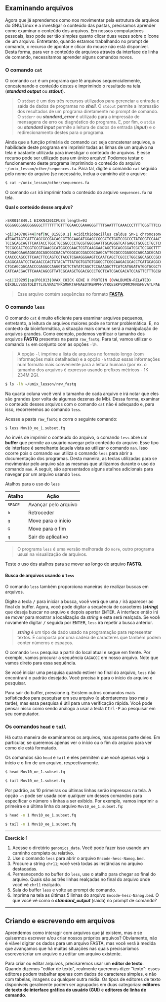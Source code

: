 ## Examinando arquivos

Agora que já aprendemos como nos movimentar pela estrutura de arquivos do GNU/Linux e a investigar o conteúdo das pastas, precisamos aprender como examinar o conteúdo dos arquivos. Em nossos computadores pessoais, isso pode ser tão simples quanto clicar duas vezes sobre o ícone de um arquivo. Entretanto, quando estamos trabalhando no prompt de comando, o recurso de apontar e clicar do mouse não está disponível. Desta forma, para ver o conteúdo de arquivos através da interface de linha de comando, necessitamos aprender alguns comandos novos.


### O comando `cat`

O comando `cat` é um programa que lê arquivos sequencialemente, concatenando o conteúdo destes e imprimindo o resultado na tela (**_standard output_** ou **_stdout_**).

> O `stdout` é um dos três recursos utilizados para gerenciar a entrada e saída de dados de programas no **_shell_**. O `stdout` permite a impressão dos resultados de um programa diretamente no prompt de comando. O `stderr` ou **_standard_error_** é utilizado para a impressão de mensagens de erro ou diagnóstico do programa. E, por fim, o `stdin` ou **_standard input_** permite a leitura de dados de entrada (**_input_**) e o redirecionamento destes para o programa.

Ainda que a função primária do comando `cat` seja concatenar arquivos, a habilidade deste programa em imprimir todas as linhas de um arquivo na tela é bastante utilizada para investigar o conteúdo de arquivos. E esse recurso pode ser utilizado para um único arquivo! Podemos testar o funcionamento deste programa imprimindo o conteúdo do arquivo `~/unix_lesson/other/sequences.fa`. Para tal, digite o comando `cat` seguido pelo nome do arquivo (se necessário, inclua o caminho até o arquivo:

```bash
$ cat ~/unix_lesson/other/sequences.fa
```
O comando `cat` irá imprimir todo o conteúdo do arquivo `sequences.fa` na tela. 

**Qual o conteúdo desse arquivo?**

```bash

>SRR014849.1 EIXKN4201CFU84 length=93 
GGGGGGGGGGGGGGGGCTTTTTTTGTTTGGAACCGAAAGGGTTTTGAATTTCAAACCCTTTTCGGTTTCCAACCTTCCAAAGCAATGCCAATA

>gi|340780744|ref|NC_015850.1| Acidithiobacillus caldus SM-1 chromosome, complete genome
ATGAGTAGTCATTCAGCGCCGACAGCGTTGCAAGATGGAGCCGCGCTGTGGTCCGCCCTATGCGTCCAACTGGAGCTCGTCACGAG
TCCGCAGCAGTTCAATACCTGGCTGCGGCCCCTGCGTGGCGAATTGCAGGGTCATGAGCTGCGCCTGCTCGCCCCCAATCCCTTCG
TCCGCGACTGGGTGCGTGAACGCATGGCCGAACTCGTCAAGGAACAGCTGCAGCGGATCGCTCCGGGTTTTGAGCTGGTCTTCGCT
CTGGACGAAGAGGCAGCAGCGGCGACATCGGCACCGACCGCGAGCATTGCGCCCGAGCGCAGCAGCGCACCCGGTGGTCACCGCCT
CAACCCAGCCTTCAACTTCCAGTCCTACGTCGAAGGGAAGTCCAATCAGCTCGCCCTGGCGGCAGCCCGCCAGGTTGCCCAGCATC
CAGGCAAATCCTACAACCCACTGTACATTTATGGTGGTGTGGGCCTCGGCAAGACGCACCTCATGCAGGCCGTGGGCAACGATATC
CTGCAGCGGCAACCCGAGGCCAAGGTGCTCTATATCAGCTCCGAAGGCTTCATCATGGATATGGTGCGCTCGCTGCAACACAATAC
CATCAACGACTTCAAACAGCGTTATCGCAAGCTGGACGCCCTGCTCATCGACGACATCCAGTTCTTTGCGGGCAAGGACCGCACCC

>gi|129295|sp|P01013|OVAX_CHICK GENE X PROTEIN (OVALBUMIN-RELATED)
QIKDLLVSSSTDLDTTLVLVNAIYFKGMWKTAFNAEDTREMPFHVTKQESKPVQMMCMNNSFNVATLPAE

```

> Esse arquivo contém sequências no formato [**FASTA**](https://en.wikipedia.org/wiki/FASTA_format).

### O comando `less`

O comando `cat` é muito eficiente para examinar arquivos pequenos, entretanto, a leitura de arquivos maiores pode se tornar problemática. E, no contexto da bioinformática, a situação mais comum será a manipulação de arquivos grandes. Como exemplo, podemos verificar o tamanho dos arquivos **FASTQ** presentes na pasta `raw_fastq`. Para tal, vamos utilizar o comando `ls` em conjunto com as opções `-lh`.

> A opção `-l` imprime a lista de arquivos no formato longo (com informações mais detalhadas) e a opção `-h` traduz essas informações num formato mais conveniente para a leitura humana (por ex. o tamanho dos arquivos é expresso usando prefixos métricos - 1K 234M 2G). 

```bash
$ ls -lh ~/unix_lesson/raw_fastq
```

Na quarta coluna você verá o tamanho de cada arquivo e irá notar que eles são grandes (por volta de algumas dezenas de Mb). Dessa forma, examinar o conteúdo desses arquivos com o comando `cat` não é adequado e, para isso, recorreremos ao comando `less`.

Acesse a pasta `raw_fastq` e corra o seguinte comando: 

```bash
$ less Mov10_oe_1.subset.fq
```
Ao invés de imprimir o conteúdo do arquivo, o comando `less` abre um **buffer** que permite ao usuário navegar pelo conteúdo do arquivo. Esse tipo de interface é semelhante àquela vista ao utilizar o comando `man`. Isso ocorre pois o comando `man` utiliza o comando `less` para abrir a documentação dos programas. Desta maneira, as teclas utilizadas para se movimentar pelo arquivo são as mesmas que utilizamos durante o uso do comando `man`. A seguir, são apresentados alguns atalhos adicionais para navegar por um arquivo usando `less`.

<span class="caption">Atalhos para o uso do `less`</span>

| Atalho           | Ação                   |
| ---------------- | ---------------------- |
| <kbd>SPACE</kbd> | Avançar pelo arquivo   |
| <kbd>b</kbd>     | Retroceder             |
| <kbd>g</kbd>     | Move para o início     |
| <kbd>G</kbd>     | Move para o fim        |
| <kbd>q</kbd>     | Sair do aplicativo     |

> O programa `less` é uma versão melhorada do `more`, outro programa usual na visualização de arquivos.

Teste o uso dos atalhos para se mover ao longo do arquivo **FASTQ**.

#### Busca de arquivos usando o `less`

O comando `less` também proporciona maneiras de realizar buscas em arquivos.

Digite a tecla <kbd>/</kbd> para iniciar a busca, você verá que uma `/` irá aparecer ao final do buffer. Agora, você pode digitar a sequência de caracteres (**_string_**) que deseja buscar no arquivo e depois apertar <kbd>ENTER</kbd>. A interface então irá se mover para mostrar a localização da _string_ e esta será realçada. Se você novamente digitar <kbd>/</kbd> seguida por <kbd>ENTER</kbd>, `less` irá repetir a busca anterior.

> **_string_** é um tipo de dado usado na programação para representar textos. É composta por uma cadeia de caracteres que também podem conter números e espaços.

O comando `less` pesquisa a partir do local atual e segue em frente. Por exemplo, vamos procurar a sequência `GAGACCC` em nosso arquivo. Note que vamos direto para essa sequência.

Se você iniciar uma pesquisa quando estiver no final do arquivo, `less` não encontrará o padrão desejado. Você precisa ir para o início do arquivo e pesquisar.

Para sair do buffer, pressione <kbd>q</kbd>. Existem outros comandos mais sofisticados para pesquisar em seu arquivo (e abordaremos isso mais tarde), mas essa pesquisa é útil para uma verificação rápida. Você pode pensar nisso como sendo análogo a usar a tecla <kbd>Ctrl-F</kbd> ao pesquisar em seu computador.

### Os comandos `head` e `tail`

Há outra maneira de examinarmos os arquivos, mas apenas parte deles. Em particular, se queremos apenas ver o início ou o fim do arquivo para ver como ele está formatado.

Os comandos são `head` e `tail` e eles permitem que você apenas veja o início e o fim de um arquivo, respectivamente.

```bash
$ head Mov10_oe_1.subset.fq
```

```bash
$ tail Mov10_oe_1.subset.fq
```

Por padrão, as 10 primeiras ou últimas linhas serão impressas na tela. A opção `-n` pode ser usada com qualquer um desses comandos para especificar o número `n` linhas a ser exibido. Por exemplo, vamos imprimir a primeira e a última linha do arquivo `Mov10_oe_1.subset.fq`:


```bash
$ head -n 1 Mov10_oe_1.subset.fq

$ tail -n 1 Mov10_oe_1.subset.fq
```

*** 

**Exercício 1**

1. Acesse o diretório `genomics_data`. Você pode fazer isso usando um caminho completo ou relativo.
2. Use o comando `less` para abrir o arquivo `Encode-hesc-Nanog.bed`.
3. Procure a string `chr11`; você verá todas as instâncias no arquivo destacadas.
4. Permanecendo no buffer do `less`, use o atalho para chegar ao final do arquivo. Quais são as três linhas realçadas no final do arquivo onde você vê `chr11` realçado.
5. Saia do buffer `less` e volte ao prompt de comando.
6. Imprima na tela as últimas 5 linhas do arquivo `Encode-hesc-Nanog.bed`. O que você vê como o **_standard_output_** (saída) no prompt de comando?

***

## Criando e escrevendo em arquivos

Aprendemos como interagir com arquivos que já existem, mas e se quisermos escrever e/ou criar nossos próprios arquivos? Obviamente, não é viável digitar os dados para um arquivo FASTA, mas você verá à medida que avançamos que há muitas situações nas quais precisaríamos escrever/criar um arquivo ou editar um arquivo existente.

Para criar ou editar arquivos, precisaremos usar um **editor de texto**. Quando dizemos "editor de texto", realmente queremos dizer "texto": esses editores podem
trabalhar apenas com dados de caracteres simples, e não com tabelas, imagens ou qualquer outra mídia. Os tipos de editores de texto disponíveis geralmente podem ser agrupados em duas categorias: **editores de texto de interface gráfica do usuário (GUI)** e **editores de linha de comando**.






